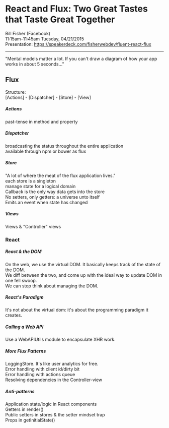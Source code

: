 # React and Flux: Two Great Tastes that Taste Great Together
Bill Fisher (Facebook)  
11:15am–11:45am Tuesday, 04/21/2015  
Presentation: https://speakerdeck.com/fisherwebdev/fluent-react-flux

---

"Mental models matter a lot. If you can't draw a diagram of how your app works in about 5 seconds..."

## Flux
Structure:  
[Actions] - [Dispatcher] - [Store] - [View]

##### Actions
past-tense in method and property  

##### Dispatcher
broadcasting the status throughout the entire application  
available through npm or bower as flux  

##### Store
"A lot of where the meat of the flux application lives."  
each store is a singleton  
manage state for a logical domain  
Callback is the only way data gets into the store  
No setters, only getters: a universe unto itself  
Emits an event when state has changed  

##### Views
Views & "Controller" views  

### React

##### React & the DOM
On the web, we use the virtual DOM. It basically keeps track of the state of the DOM.  
We diff between the two, and come up with the ideal way to update DOM in one fell swoop.  
We can stop think about managing the DOM.  

##### React's Paradigm
It's not about the virtual dom: it's about the programming paradigm it creates.  

##### Calling a Web API
Use a WebAPIUtils module to encapsulate XHR work.  

##### More Flux Patterns
LoggingStore. It's like user analytics for free.  
Error handling with client id/dirty bit  
Error handling with actions queue  
Resolving dependencies in the Controller-view  

##### Anti-patterns
Application state/logic in React components  
Getters in render()  
Public setters in stores & the setter mindset trap  
Props in getInitialState()  
